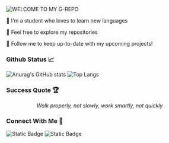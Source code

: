 ![WELCOME TO MY G-REPO](https://user-images.githubusercontent.com/82915997/229525353-055e2581-26aa-401b-8306-914ba742747c.png)

🏮 I'm a student who loves to learn new languages

🏮 Feel free to explore my repositories

🏮 Follow me to keep up-to-date with my upcoming projects!

### Github Status 📈

![Anurag's GitHub stats](https://github-readme-stats.vercel.app/api?username=binaryassasins&show_icons=true&theme=dark&bg_color=040D12&hide_border=true&text_color=ffffff&icon_color=FFCD4B)
![Top Langs](https://github-readme-stats.vercel.app/api/top-langs/?username=binaryassasins&show_icons=true&theme=dark&bg_color=040D12&layout=compact&hide_border=true&text_color=ffffff&icon_color=FFCD4B)

### Success Quote 🏆
*<p style="text-align: center;">Walk properly, not slowly, work smartly, not quickly</p>*

### Connect With Me 🤝

![Static Badge](https://img.shields.io/badge/Profile-LinkedIn-blue?style=flat&logo=linkedin&logoColor=white&link=https%3A%2F%2Fwww.linkedin.com%2Fin%2Fmohd-syafiq-asyraf-100762229%2F)
![Static Badge](https://img.shields.io/badge/Forum-Stack%20Overflow-%23F24C3D?style=flat&logo=stackoverflow&logoColor=%23F24C3D&link=https%3A%2F%2Fstackoverflow.com%2Fusers%2F18502051%2Fsyafiq-asyraf)
